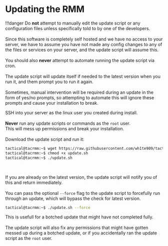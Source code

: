 # Updating the RMM

!!!danger
    Do __not__ attempt to manually edit the update script or any configuration files unless specifically told to by one of the developers.<br/><br/>
    Since this software is completely self hosted and we have no access to your server, we have to assume you have not made any config changes to any of the files or services on your server, and the update script will assume this.<br/><br/>
    You should also **never** attempt to automate running the update script via cron.<br/><br/>
    The update script will update itself if needed to the latest version when you run it, and them prompt you to run it again.<br/><br/>
    Sometimes, manual intervention will be required during an update in the form of yes/no prompts, so attempting to automate this will ignore these prompts and cause your installation to break.

SSH into your server as the linux user you created during install.<br/><br/>
__Never__ run any update scripts or commands as the `root` user.<br/>This will mess up permissions and break your installation.<br/><br/>
Download the update script and run it:<br/>
```bash
tactical@tacrmm:~$ wget https://raw.githubusercontent.com/wh1te909/tacticalrmm/master/update.sh
tactical@tacrmm:~$ chmod +x update.sh
tactical@tacrmm:~$ ./update.sh
```

<br/>

If you are already on the latest version, the update script will notify you of this and return immediately.<br/><br/>
You can pass the optional `--force` flag to the update script to forcefully run through an update, which will bypass the check for latest version.<br/>
```bash
tactical@tacrmm:~$ ./update.sh --force
```
This is usefull for a botched update that might have not completed fully.<br/><br/>
The update script will also fix any permissions that might have gotten messed up during a botched update, or if you accidentally ran the update script as the `root` user.